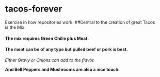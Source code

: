 # tacos-forever
Exercise in how repositories work.
##Central to the creation of great Tacos is the Mix.
#### The mix requires Green Chille plus Meat.
#### The meat can be of any type but pulled beef or pork is best.

*Either Gravy or Onions can add to the flavor.*

**And Bell Peppers and Mushrooms are also a nice touch.**
